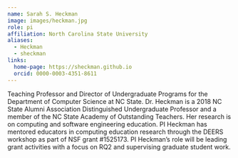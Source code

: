 ```yaml
---
name: Sarah S. Heckman
image: images/heckman.jpg
role: pi
affiliation: North Carolina State University
aliases:
  - Heckman
  - sheckman
links:
  home-page: https://sheckman.github.io
  orcid: 0000-0003-4351-8611
---
```


Teaching Professor and Director of Undergraduate Programs for the Department of Computer Science at NC State. Dr. Heckman is a 2018 NC State Alumni Association Distinguished Undergraduate Professor and a member of the NC State Academy of Outstanding Teachers. Her research is on computing and software engineering education. PI Heckman has mentored educators in computing education research through the DEERS workshop as part of NSF grant #1525173. PI Heckman’s role will be leading grant activities with a focus on RQ2 and supervising graduate student work.
